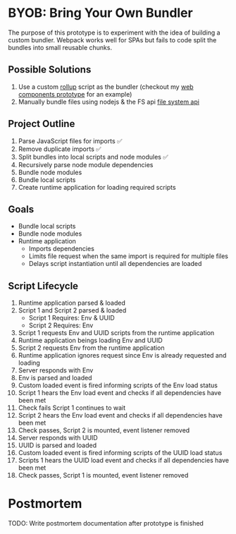 # BYOB: Bring Your Own Bundler

The purpose of this prototype is to experiment with the idea of building a custom bundler. Webpack works well for SPAs but fails to code split the bundles into small reusable chunks.

## Possible Solutions

1. Use a custom [rollup](https://rollupjs.org/) script as the bundler (checkout my [web components prototype](https://github.com/codewithkyle/web-components-prototype) for an example)
2. Manually bundle files using nodejs & the FS api [file system api](https://nodejs.org/api/fs.html)

## Project Outline

1. Parse JavaScript files for imports ✅
1. Remove duplicate imports ✅
1. Split bundles into local scripts and node modules ✅
1. Recursively parse node module dependencies
1. Bundle node modules
1. Bundle local scripts
1. Create runtime application for loading required scripts

## Goals

- Bundle local scripts
- Bundle node modules
- Runtime application
    - Imports dependencies
    - Limits file request when the same import is required for multiple files
    - Delays script instantiation until all dependencies are loaded

## Script Lifecycle

1. Runtime application parsed & loaded
1. Script 1 and Script 2 parsed & loaded
    - Script 1 Requires: Env & UUID
    - Script 2 Requires: Env
1. Script 1 requests Env and UUID scripts from the runtime application
1. Runtime application beings loading Env and UUID
1. Script 2 requests Env from the runtime application
1. Runtime application ignores request since Env is already requested and loading
1. Server responds with Env
1. Env is parsed and loaded
1. Custom loaded event is fired informing scripts of the Env load status
1. Script 1 hears the Env load event and checks if all dependencies have been met
1. Check fails Script 1 continues to wait
1. Script 2 hears the Env load event and checks if all dependencies have been met
1. Check passes, Script 2 is mounted, event listener removed
1. Server responds with UUID
1. UUID is parsed and loaded
1. Custom loaded event is fired informing scripts of the UUID load status
1. Scripts 1 hears the UUID load event and checks if all dependencies have been met
1. Check passes, Script 1 is mounted, event listener removed

# Postmortem

TODO: Write postmortem documentation after prototype is finished
